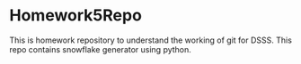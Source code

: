 # Homework5Repo
This is homework repository to understand the working of git for DSSS. This repo contains snowflake generator using python.
